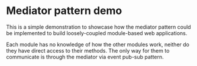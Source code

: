 Mediator pattern demo
===

This is a simple demonstration to showcase how the mediator pattern could be implemented to build loosely-coupled module-based web applications.

Each module has no knowledge of how the other modules work, neither do they have direct access to their methods. The only way for them to communicate is through the mediator via event pub-sub pattern.